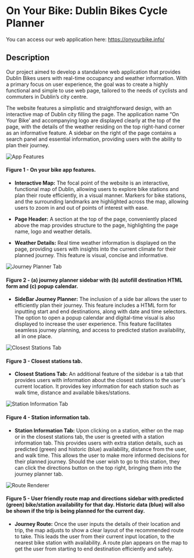 # On Your Bike: Dublin Bikes Cycle Planner
You can access our web application here: https://onyourbike.info/

## Description
Our project aimed to develop a standalone web application that provides Dublin Bikes users with real-time occupancy and weather information. With a primary focus on user experience, the goal was to create a highly functional and simple to use web page, tailored to the needs of cyclists and commuters in Dublin’s city centre.

The website features a simplistic and straightforward design, with an interactive map of Dublin city filling the page. The application name “On Your Bike’ and accompanying logo are displayed clearly at the top of the page, with the details of the weather residing on the top right-hand corner as an informative feature. A sidebar on the right of the page contains a search panel and essential information, providing users with the ability to plan their journey.

![App Features](https://github.com/TadghPurcell/se-group27-project/blob/main/github_imgs/figure_1.png?raw=true "App Features")
#### Figure 1 - On your bike app features.
- **Interactive Map:** The focal point of the website is an interactive, functional map of Dublin, allowing users to explore bike stations and plan their route efficiently, in a visual manner. Markers for bike stations, and the surrounding landmarks are highlighted across the map, allowing users to zoom in and out of points of interest with ease.

- **Page Header:** A section at the top of the page, conveniently placed above the map provides structure to the page, highlighting the page name, logo and weather details.

- **Weather Details:** Real time weather information is displayed on the page, providing users with insights into the current climate for their planned journey. This feature is visual, concise and informative.
  
![Journey Planner Tab](https://github.com/TadghPurcell/se-group27-project/blob/main/github_imgs/figure_2.png?raw=true "Journey Planner Tab")
#### Figure 2 - (a) journey planner sidebar with (b) autofill destination HTML form and (c) popup calendar.
- **SideBar Journey Planner:** The inclusion of a side bar allows the user to efficiently plan their journey. This feature includes a HTML form for inputting start and end destinations, along with date and time selectors. The option to open a popup calendar and digital-time visual is also displayed to increase the user experience. 
This feature facilitates seamless journey planning, and access to predicted station availability, all in one place.

![Closest Stations Tab](https://github.com/TadghPurcell/se-group27-project/blob/main/github_imgs/figure_3.png?raw=true "Closest Stations Tab")
#### Figure 3 - Closest stations tab.
- **Closest Stations Tab:** An additional feature of the sidebar is a tab that provides users with information about the closest stations to the user's current location. It provides key information for each station such as walk time, distance and available bikes/stations.

![Station Information Tab](https://github.com/TadghPurcell/se-group27-project/blob/main/github_imgs/figure_4.png?raw=true "Station Information Tab")
#### Figure 4 - Station information tab.
- **Station Information Tab:** Upon clicking on a station, either on the map or in the closest stations tab, the user is greeted with a station information tab. This provides users with extra station details, such as predicted (green) and historic (blue) availability, distance from the user, and walk time. This allows the user to make more informed decisions for their planned journey. Should the user wish to go to this station, they can click the directions  button on the top right, bringing them into the journey planner tab.

![Route Renderer](https://github.com/TadghPurcell/se-group27-project/blob/main/github_imgs/figure_5.png?raw=true "Route Renderer")
#### Figure 5 - User friendly route map and directions sidebar with predicted (green) bike/station availability for that day. Historic data (blue) will also be shown if the trip is being planned for the current day.
- **Journey Route:** Once the user inputs the details of their location and trip, the map adjusts to show a clear layout of the recommended route to take. This leads the user from their current input location, to the nearest bike station with availability. A route plan appears on the map to get the user from starting to end destination efficiently and safely.

